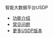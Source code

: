 <div class="sidebar_title icon_"> 智能大数据平台USDP </div>   



* [功能介绍](usdpdc/2.0.x/release_notes)
* [常见问题](usdpdc/2.0.x/FAQ)
* [更多USDP版本](/usdpdc/version_list)


